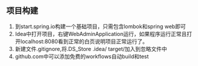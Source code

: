 ## 项目构建
1. 到start.spring.io构建一个基础项目，只需包含lombok和spring web即可
2. Idea中打开项目，右键WebAdminApplication运行，如果程序运行正常且打开localhost:8080看到正常的白页说明项目正常运行了。
3. 新建文件.gitignore,将.DS_Store .idea/ target/加入到忽略文件中
4. github.com中可以添加免费的workflows自动build和test